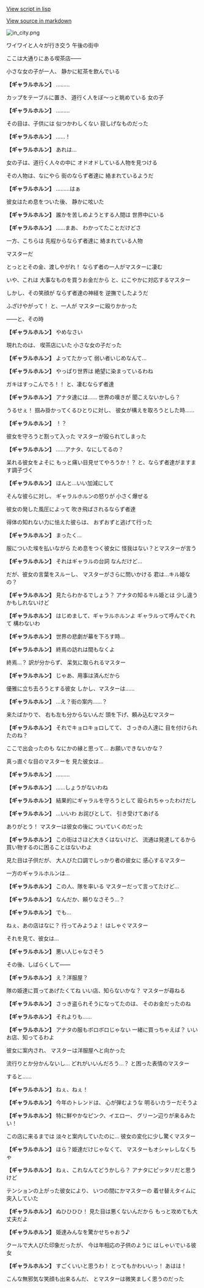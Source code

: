 [View script in lisp](../scripts/200031211.txt)

[View source in markdown](200031211.md)

![in_city.png](../images/backgrounds/in_city.png)

ワイワイと人々が行き交う
午後の街中

ここは大通りにある喫茶店――

小さな女の子が一人、
静かに紅茶を飲んでいる

**【ギャラルホルン】**
………

カップをテーブルに置き、
道行く人をぼ～っと眺めている
女の子

**【ギャラルホルン】**
………

その目は、子供には
似つかわしくない
寂しげなものだった

**【ギャラルホルン】**
……！

**【ギャラルホルン】**
あれは…

女の子は、道行く人々の中に
オドオドしている人物を見つける

その人物は、なにやら
街のならず者達に
絡まれているようだ

**【ギャラルホルン】**
………はぁ

彼女はため息をついた後、
静かに呟いた

**【ギャラルホルン】**
誰かを苦しめようとする人間は
世界中にいる

**【ギャラルホルン】**
……まあ、
わかってたことだけどさ

一方、こちらは
先程からならず者達に
絡まれている人物

マスターだ

とっととその金、渡しやがれ！
ならず者の一人がマスターに凄む

いや、これは
大事なものを買うお金だから
と、にこやかに対応するマスター

しかし、その笑顔が
ならず者達の神経を
逆撫でしたようだ

ふざけやがって！
と、一人が
マスターに殴りかかった

――と、その時

**【ギャラルホルン】**
やめなさい

現れたのは、
喫茶店にいた
小さな女の子だった

**【ギャラルホルン】**
よってたかって
弱い者いじめなんて…

**【ギャラルホルン】**
やっぱり世界は
絶望に染まっているわね

ガキはすっこんでろ！！
と、凄むならず者達

**【ギャラルホルン】**
アナタ達には……
世界の嘆きが
聞こえないかしら？

うるせぇ！
掴み掛かってくるひとりに対し、
彼女が構えを取ろうとした時……

**【ギャラルホルン】**
！？

彼女を守ろうと割って入った
マスターが殴られてしまった

**【ギャラルホルン】**
……アナタ、なにしてるの？

呆れる彼女をよそに
もっと痛い目見せてやろうか！？
と、ならず者達がますます調子づく

**【ギャラルホルン】**
ほんと…いい加減にして

そんな彼らに対し、
ギャラルホルンの怒りが
小さく爆ぜる

彼女の発した風圧によって
吹き飛ばされるならず者達

得体の知れない力に怯えた彼らは、
おずおずと逃げて行った

**【ギャラルホルン】**
まったく…

服についた埃を払いながら
ため息をつく彼女に
怪我はない？とマスターが言う

**【ギャラルホルン】**
それはギャラルの台詞
なんだけど…

だが、彼女の言葉をスルーし、
マスターがさらに問いかける
君は…キル姫なの？

**【ギャラルホルン】**
見たらわかるでしょう？
アナタの知るキル姫とは
少し違うかもしれないけど

**【ギャラルホルン】**
はじめまして、ギャラルホルンよ
ギャラルって呼んでくれて
構わないわ

**【ギャラルホルン】**
世界の悲劇が幕を下ろす時…

**【ギャラルホルン】**
終焉の訪れは間もなくよ

終焉…？
訳が分からず、
呆気に取られるマスター

**【ギャラルホルン】**
じゃあ、用事は済んだから

優雅に立ち去ろうとする彼女
しかし、マスターは……

**【ギャラルホルン】**
…え？街の案内……？

来たばかりで、
右も左も分からないんだ
頭を下げ、頼み込むマスター

**【ギャラルホルン】**
それでキョロキョロしてて、
さっきの人達に
目を付けられたのね？

ここで出会ったのも
なにかの縁と思って…
お願いできないかな？

真っ直ぐな目のマスターを
見た彼女は…

**【ギャラルホルン】**
………

**【ギャラルホルン】**
……しょうがないわね

**【ギャラルホルン】**
結果的にギャラルを守ろうとして
殴られちゃったわけだし

**【ギャラルホルン】**
…いいわ
お詫びとして、
引き受けてあげる

ありがとう！
マスターは彼女の後に
ついていくのだった

**【ギャラルホルン】**
この街はさほど大きくはないけど、
流通は発達してるから
買い物するのに困ることはないわよ

見た目は子供だが、
大人びた口調でしっかり者の彼女に
感心するマスター

一方のギャラルホルンは…

**【ギャラルホルン】**
この人、隊を率いる
マスターだって言ってたけど…

**【ギャラルホルン】**
なんだか、頼りなさそう…？

**【ギャラルホルン】**
でも…

ねぇ、あの店はなに？
行ってみようよ！
はしゃぐマスター

それを見て、彼女は…

**【ギャラルホルン】**
悪い人じゃなさそう

その後、しばらくして――

**【ギャラルホルン】**
え？洋服屋？

隊の姫達に買ってあげたくてね
いい店、知らないかな？
マスターが尋ねる

**【ギャラルホルン】**
さっき盗られそうになってたのは、
そのお金だったのね

**【ギャラルホルン】**
それよりも……

**【ギャラルホルン】**
アナタの服もボロボロじゃない
一緒に買っちゃえば？
いいお店、知ってるわよ

彼女に案内され、
マスターは洋服屋へと向かった　

流行りとか分かんないし…
どれがいいんだろう…？
と困った表情のマスター

すると……

**【ギャラルホルン】**
ねぇ、ねぇ！

**【ギャラルホルン】**
今年のトレンドは、
心が弾むような
明るいカラーだそうよ

**【ギャラルホルン】**
特に鮮やかなピンク、イエロー、
グリーン辺りが来るみたい！

この店に来るまでは
淡々と案内していたのに…
彼女の変化に少し驚くマスター

**【ギャラルホルン】**
ほら？姫達だけじゃなくて、
マスターもオシャレしなくちゃ

**【ギャラルホルン】**
ねぇ、これなんてどうかしら？
アナタにピッタリだと思うけど

テンションの上がった彼女により、
いつの間にかマスターの
着せ替えタイムに突入していた

**【ギャラルホルン】**
ぬひひひひ！
見た目は悪くないんだから
もっと攻めても大丈夫だよ

**【ギャラルホルン】**
姫達みんなを驚かせちゃおう♪

クールで大人びた印象だったが、
今は年相応の子供のように
はしゃいでいる彼女

**【ギャラルホルン】**
すごくいいと思うわ！
とってもかわいいっ！
あはは！

こんな無邪気な笑顔も出来るんだ、
とマスターは微笑ましく思うのだった